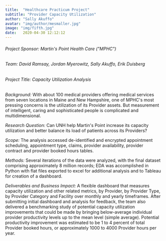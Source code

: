 ```yaml
---
title:  "Healthcare Practicum Project"
subtitle: "Provider Capacity Utilization"
author: "Sally Akuffo"
avatar: "img/author/mesmaller.jpg"
image: "img/fifth.jpg"
date:   2020-04-30 12:12:12
---
```


###### Project Sponsor: Martin's Point Health Care ("MPHC")

###### Team: David Ramsay, Jordan Myerowitz, Sally Akuffo, Erik Duisberg

###### Project Title: Capacity Utilization Analysis

*Background:* With about 100 medical providers offering medical services from seven locations in Maine and New Hampshire, one of MPHC's most pressing concerns is the utilization of its Provider assets. But measurement of intelligent, caring and sophisticated people is complicated and multidimensional.

*Research Question:* Can UNH help Martin's Point increase its capacity utilization and better balance its load of patients across its Providers?

*Scope:* The analysis accessed de-identified and encrypted appointment scheduling, appointment type, claims, provider availability, provider contract and provider booked hours tables.

*Methods:* Several iterations of the data were analyzed, with the final dataset comprising approximately 8 million records; EDA was accomplished in Python with flat files exported to excel for additional analysis and to Tableau for creation of a dashboard.

*Deliverables and Business Impact:* A flexible dashboard that measures capacity utilization and other related metrics, by Provider, by Provider Type, by Provider Category and Facility over monthly and yearly timeframes. After submitting initial dashboard and analysis for feedback, the team also delivered a benchmarking study of potential capacity utilization improvements that could be made by bringing below-average individual provider productivity levels up to the mean level (simple average). Potential productivity improvement was estimated to be 1 to 4 percent of total Provider booked hours, or approximately 1000 to 4000 Provider hours per year.
